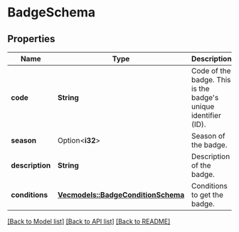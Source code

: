 # BadgeSchema

## Properties

Name | Type | Description | Notes
------------ | ------------- | ------------- | -------------
**code** | **String** | Code of the badge. This is the badge's unique identifier (ID). | 
**season** | Option<**i32**> | Season of the badge. | [optional]
**description** | **String** | Description of the badge. | 
**conditions** | [**Vec<models::BadgeConditionSchema>**](BadgeConditionSchema.md) | Conditions to get the badge. | 

[[Back to Model list]](../README.md#documentation-for-models) [[Back to API list]](../README.md#documentation-for-api-endpoints) [[Back to README]](../README.md)


